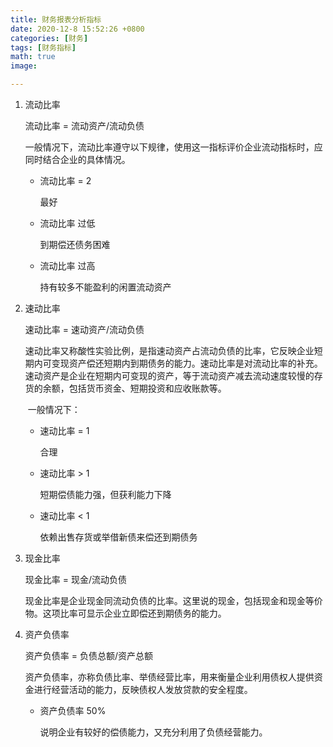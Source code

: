 ```yaml
---
title: 财务报表分析指标
date: 2020-12-8 15:52:26 +0800
categories: [财务]
tags: [财务指标]
math: true
image: 

---
```


1. 流动比率

   流动比率 = 流动资产/流动负债

   ​		一般情况下，流动比率遵守以下规律，使用这一指标评价企业流动指标时，应同时结合企业的具体情况。
   
   - 流动比率 = 2
   
     最好
   
   - 流动比率 过低
   
     到期偿还债务困难
   
   - 流动比率 过高 
   
     持有较多不能盈利的闲置流动资产


2. 速动比率

   速动比率 = 速动资产/流动负债

   ​		速动比率又称酸性实验比例，是指速动资产占流动负债的比率，它反映企业短期内可变现资产偿还短期内到期债务的能力。速动比率是对流动比率的补充。速动资产是企业在短期内可变现的资产，等于流动资产减去流动速度较慢的存货的余额，包括货币资金、短期投资和应收账款等。

   ​	一般情况下：

   * 速动比率 = 1

     合理

   * 速动比率 > 1

     短期偿债能力强，但获利能力下降

   * 速动比率 < 1

     依赖出售存货或举借新债来偿还到期债务

3. 现金比率

      现金比率 = 现金/流动负债

      ​		现金比率是企业现金同流动负债的比率。这里说的现金，包括现金和现金等价物。这项比率可显示企业立即偿还到期债务的能力。

      

4. 资产负债率

      资产负债率 = 负债总额/资产总额

      ​		资产负债率，亦称负债比率、举债经营比率，用来衡量企业利用债权人提供资金进行经营活动的能力，反映债权人发放贷款的安全程度。

      * 资产负债率 50%

        说明企业有较好的偿债能力，又充分利用了负债经营能力。


